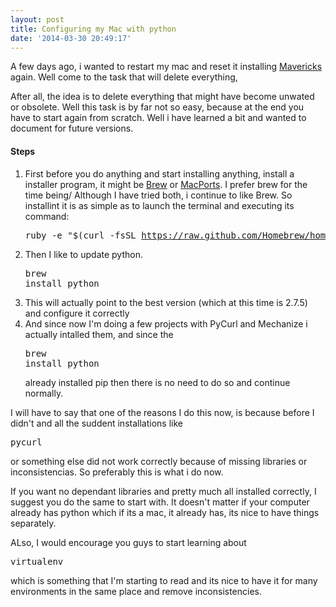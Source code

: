 ```yaml
---
layout: post
title: Configuring my Mac with python
date: '2014-03-30 20:49:17'
---
```


A few days ago, i wanted to restart my mac and reset it installing [Mavericks](http://www.apple.com/osx/) again. Well come to the task that will delete everything, 

After all, the idea is to delete everything that might have become unwated or obsolete. Well this task is by far not so easy, because at the end you have to start again from scratch. Well i have learned a bit and wanted to document for future versions.

#### Steps
1. First before you do anything and start installing anything, install a installer program, it might be [Brew](http://brew.sh/) or [MacPorts](http://www.macports.org/). I prefer brew for the time being/ Although I have tried both, i continue to like Brew. So installint it is as simple as to launch the terminal and executing its command: <pre class="language-bash">ruby -e "$(curl -fsSL https://raw.github.com/Homebrew/homebrew/go/install)"</pre>
2. Then I like to update python. <pre class="language-bash">brew install python </pre>
3. This will actually point to the  best version (which at this time is 2.7.5) and configure it correctly
4. And since now I'm doing a few projects with PyCurl and Mechanize i actually intalled them, and since the <pre class="language-bash">brew install python</pre> already installed pip then there is no need to do so and continue normally.

I will have to say that one of the reasons I do this now, is because before I didn't and all the suddent installations like <pre class="language-bash">pycurl</pre> or something else did not work correctly because of missing libraries or inconsistencias. So preferably this is what i do now.

If you want no dependant libraries and pretty much all installed correctly, I suggest you do the same to start with. It doesn't matter if your computer already has python which if its a mac, it already has, its nice to have things separately.

ALso, I would encourage you guys to start learning about <pre class="language-bash">virtualenv</pre> which is something that I'm starting to read and its nice to have it for many environments in the same place and remove inconsistencies.
